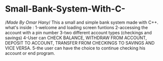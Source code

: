 # Small-Bank-System-With-C-
/*Made By Omar Hany*/
This a small and simple bank system made with C++.
what's inside :
1-welcome and loading screen funtions
2-accessing the account with a pin number
3-two different account types (checkings and savings)
4-User can CHECK BALANCE, WITHDRAW FROM ACCOUNT, DEPOSIT TO ACCOUNT, TRANSFER FROM CHECKINGS TO SAVINGS AND VICE VERSA.
5-the user can have the choice to continue checking his account or end program.
